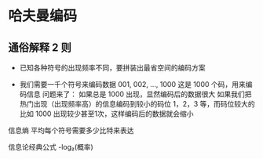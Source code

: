 # 哈夫曼编码
## 通俗解释 2 则
- 已知各种符号的出现频率不同，要拼装出最省空间的编码方案

- 我们需要一千个符号来编码数据
001, 002, ..., 1000 这是 1000 个码，用来编码信息
问题来了： 如果总是 1000 出现，显然编码后的数据很大
如果我们把热门出现（出现频率高）的信息编码到较小的码位 1，2，3 等，而码位较大的比如 1000 出现较少甚至1次，这样编码后的数据就会缩小




信息熵
平均每个符号需要多少比特来表达

信息论经典公式
-log₂(概率)